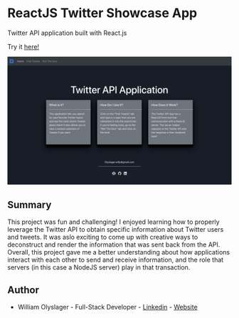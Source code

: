 # ReactJS Twitter Showcase App

Twitter API application built with React.js

Try it [here!](https://infinite-shore-03171.herokuapp.com/)

![alt text](screenshot.png?raw=true)

## Summary
This project was fun and challenging! I enjoyed learning how to properly leverage the Twitter API to obtain specific information about Twitter users and tweets. It was aslo exciting to come up with creative ways to deconstruct and render the information that was sent back from the API. Overall, this project gave me a better understanding about how applications interact with each other to send and receive information, and the role that servers (in this case a NodeJS server) play in that transaction. 

## Author 
* William Olyslager - Full-Stack Developer - [Linkedin](https://www.linkedin.com/in/william-olyslager-082151138/) - [Website](https://wolyslager.github.io/Personal-Portfolio/)
